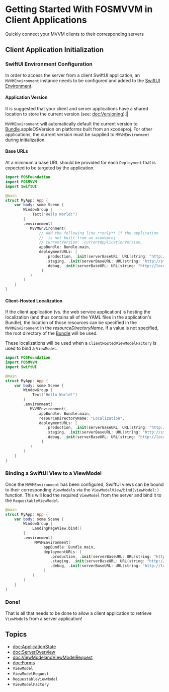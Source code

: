 # Getting Started With FOSMVVM in Client Applications

Quickly connect your MVVM clients to their corresponding servers

## Client Application Initialization

### SwiftUI Environment Configuration

In order to access the server from a client SwiftUI application, an ``MVVMEnvironment`` instance needs to be configured and added to the [SwiftUI Environment](https://developer.apple.com/documentation/swiftui/environment).

#### Application Version

It is suggested that your client and server applications have a shared location to store the current version (see: <doc:Versioning>).

``MVVMEnvironment`` will automatically default the current version to
 [Bundle](https://developer.apple.com/documentation/foundation/bundle).appleOSVersion on platforms built
from an xcodeproj.  For other applications, the current version must be supplied to ``MVVMEnvironment``
during initialization.

#### Base URLs

At a minimum a base URL should be provided for each ``Deployment`` that is expected to be targeted by the application.

```swift
import FOSFoundation
import FOSMVVM
import SwiftUI

@main
struct MyApp: App {
    var body: some Scene {
        WindowGroup {
            Text("Hello World!")
        }
        .environment(
           MVVMEnvironment(
               // Add the following line **only** if the application
               //  is not built from an xcodeproj
               // currentVersion: .currentApplicationVersion,
               appBundle: Bundle.main,
               deploymentURLs: [
                  .production, .init(serverBaseURL: URL(string: "http://api.mywebserver.com")!),
                  .staging, .init(serverBaseURL: URL(string: "http://staging-api.mywebserver.com")!),
                  .debug, .init(serverBaseURL: URL(string: "http://localhost:8080")!)
                ]
           )
        )
    }
}
```

#### Client-Hosted Localization

If the client application (vs. the web service application) is hosting the localization (and thus contains
all of the YAML files in the application's Bundle), the location of those resources can be specified
in the ``MVVMEnvironment`` in the *resourceDirectoryName*.  If a value is not specified, the root
directory of the [Bundle](https://developer.apple.com/documentation/foundation/bundle) will be used.

These localizations will be used when a ``ClientHostedViewModelFactory`` is used to bind a ``ViewModel``. 

```swift
import FOSFoundation
import FOSMVVM
import SwiftUI

@main
struct MyApp: App {
    var body: some Scene {
        WindowGroup {
            Text("Hello World!")
        }
        .environment(
           MVVMEnvironment(
               appBundle: Bundle.main,
               resourceDirectoryName: "Localization",
               deploymentURLs: [
                  .production, .init(serverBaseURL: URL(string: "http://api.mywebserver.com")!),
                  .staging, .init(serverBaseURL: URL(string: "http://staging-api.mywebserver.com")!),
                  .debug, .init(serverBaseURL: URL(string: "http://localhost:8080")!)
                ]
           )
        )
    }
}
```

### Binding a SwiftUI View to a ViewModel

Once the ``MVVMEnvironment`` has been configured, SwiftUI views can be bound to their corresponding ``ViewModel``s via the ``ViewModelView/bind(viewModel:)`` function.  This will load the required ``ViewModel`` from the server and bind it to the ``RequestableViewModel``.

```swift
@main
struct MyApp: App {
    var body: some Scene {
        WindowGroup {
            LandingPageView.bind()
        }
        .environment(
             MVVMEnvironment(
                 appBundle: Bundle.main,
                 deploymentURLs: [
                    .production, .init(serverBaseURL: URL(string: "http://api.mywebserver.com")!),
                    .staging, .init(serverBaseURL: URL(string: "http://staging-api.mywebserver.com")!),
                    .debug, .init(serverBaseURL: URL(string: "http://localhost:8080")!)
                 ]
            )
        )
    }
}
```

### Done!

That is all that needs to be done to allow a client application to retrieve ``ViewModel``s
from a server application!

## Topics

- <doc:ApplicationState>
- <doc:ServerOverview>
- <doc:ViewModelandViewModelRequest>
- <doc:Forms>
- ``ViewModel``
- ``ViewModelRequest``
- ``RequestableViewModel``
- ``ViewModelFactory``
